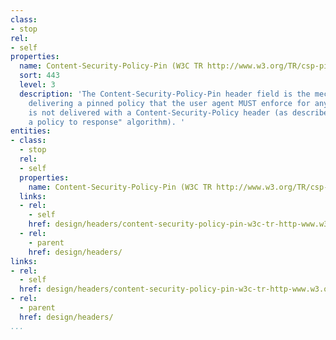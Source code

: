 ```yaml
---
class:
- stop
rel:
- self
properties:
  name: Content-Security-Policy-Pin (W3C TR http://www.w3.org/TR/csp-pinning)
  sort: 443
  level: 3
  description: 'The Content-Security-Policy-Pin header field is the mechanism for
    delivering a pinned policy that the user agent MUST enforce for any resource which
    is not delivered with a Content-Security-Policy header (as described in the "Pin
    a policy to response" algorithm). '
entities:
- class:
  - stop
  rel:
  - self
  properties:
    name: Content-Security-Policy-Pin (W3C TR http://www.w3.org/TR/csp-pinning)
  links:
  - rel:
    - self
    href: design/headers/content-security-policy-pin-w3c-tr-http-www.w3.org-tr-csp-pinning.md
  - rel:
    - parent
    href: design/headers/
links:
- rel:
  - self
  href: design/headers/content-security-policy-pin-w3c-tr-http-www.w3.org-tr-csp-pinning.md
- rel:
  - parent
  href: design/headers/
...
```

